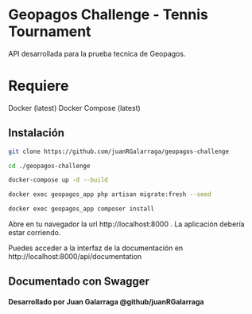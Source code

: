 # Geopagos Challenge - Tennis Tournament

API desarrollada para la prueba tecnica de Geopagos.

# Requiere

Docker (latest)
Docker Compose (latest)

## Instalación

```bash
git clone https://github.com/juanRGalarraga/geopagos-challenge

cd ./geopagos-challenge

docker-compose up -d --build

docker exec geopagos_app php artisan migrate:fresh --seed

docker exec geopagos_app composer install

```

Abre en tu navegador la url http://localhost:8000 . La aplicación debería estar corriendo.

Puedes acceder a la interfaz de la documentación en http://localhost:8000/api/documentation

## Documentado con Swagger

#### Desarrollado por Juan Galarraga @github/juanRGalarraga